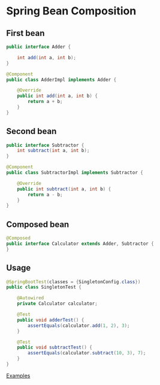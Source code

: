 # Spring Bean Composition

## First bean
```java
public interface Adder {

    int add(int a, int b);
}
```

```java
@Component
public class AdderImpl implements Adder {

    @Override
    public int add(int a, int b) {
        return a + b;
    }
}
```

## Second bean
```java
public interface Subtractor {
    int subtract(int a, int b);
}
```

```java
@Component
public class SubtractorImpl implements Subtractor {

    @Override
    public int subtract(int a, int b) {
        return a - b;
    }
}
```

## Composed bean
```java
@Composed
public interface Calculator extends Adder, Subtractor {
}
```

## Usage
```java
@SpringBootTest(classes = {SingletonConfig.class})
public class SingletonTest {

    @Autowired
    private Calculator calculator;

    @Test
    public void adderTest() {
        assertEquals(calculator.add(1, 2), 3);
    }

    @Test
    public void subtractTest() {
        assertEquals(calculator.subtract(10, 3), 7);
    }
}
```

[Examples](./src/test/java/andkudr/bean/composition/)